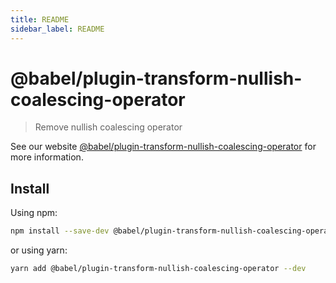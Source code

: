 ```yaml
---
title: README
sidebar_label: README
---
```

# @babel/plugin-transform-nullish-coalescing-operator

> Remove nullish coalescing operator

See our website [@babel/plugin-transform-nullish-coalescing-operator](https://babeljs.io/docs/babel-plugin-transform-nullish-coalescing-operator) for more information.

## Install

Using npm:

```sh
npm install --save-dev @babel/plugin-transform-nullish-coalescing-operator
```

or using yarn:

```sh
yarn add @babel/plugin-transform-nullish-coalescing-operator --dev
```

